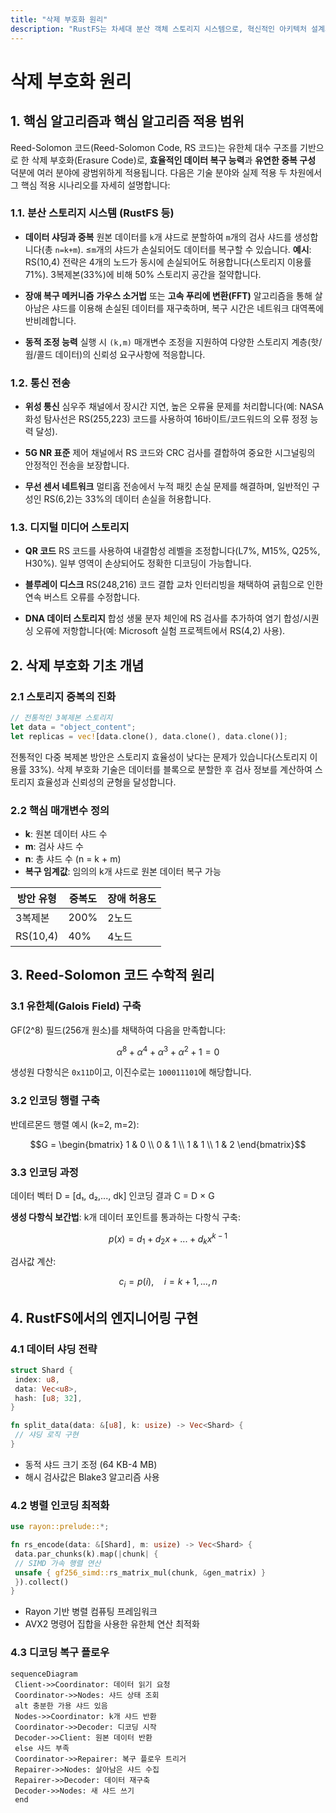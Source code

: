 ```yaml
---
title: "삭제 부호화 원리"
description: "RustFS는 차세대 분산 객체 스토리지 시스템으로, 혁신적인 아키텍처 설계와 메모리 안전 특성을 통해 클라우드 스토리지 분야에서 독특한 장점을 보여줍니다. 그 핵심 혁신 중 하나는 Reed-Solomon 삭제 부호화(Reed-Solomon Erasure Coding)의 깊이 있는 적용입니다."
---
```


# 삭제 부호화 원리

## 1. 핵심 알고리즘과 핵심 알고리즘 적용 범위

Reed-Solomon 코드(Reed-Solomon Code, RS 코드)는 유한체 대수 구조를 기반으로 한 삭제 부호화(Erasure Code)로, **효율적인 데이터 복구 능력**과 **유연한 중복 구성** 덕분에 여러 분야에 광범위하게 적용됩니다. 다음은 기술 분야와 실제 적용 두 차원에서 그 핵심 적용 시나리오를 자세히 설명합니다:

### 1.1. 분산 스토리지 시스템 (RustFS 등)
- **데이터 샤딩과 중복**
 원본 데이터를 `k`개 샤드로 분할하여 `m`개의 검사 샤드를 생성합니다(총 `n=k+m`). ≤`m`개의 샤드가 손실되어도 데이터를 복구할 수 있습니다.
 **예시**: RS(10,4) 전략은 4개의 노드가 동시에 손실되어도 허용합니다(스토리지 이용률 71%). 3복제본(33%)에 비해 50% 스토리지 공간을 절약합니다.

- **장애 복구 메커니즘**
 **가우스 소거법** 또는 **고속 푸리에 변환(FFT)** 알고리즘을 통해 살아남은 샤드를 이용해 손실된 데이터를 재구축하며, 복구 시간은 네트워크 대역폭에 반비례합니다.

- **동적 조정 능력**
 실행 시 `(k,m)` 매개변수 조정을 지원하여 다양한 스토리지 계층(핫/웜/콜드 데이터)의 신뢰성 요구사항에 적응합니다.

### 1.2. 통신 전송
- **위성 통신**
 심우주 채널에서 장시간 지연, 높은 오류율 문제를 처리합니다(예: NASA 화성 탐사선은 RS(255,223) 코드를 사용하여 16바이트/코드워드의 오류 정정 능력 달성).

- **5G NR 표준**
 제어 채널에서 RS 코드와 CRC 검사를 결합하여 중요한 시그널링의 안정적인 전송을 보장합니다.

- **무선 센서 네트워크**
 멀티홉 전송에서 누적 패킷 손실 문제를 해결하며, 일반적인 구성인 RS(6,2)는 33%의 데이터 손실을 허용합니다.

### 1.3. 디지털 미디어 스토리지
- **QR 코드**
 RS 코드를 사용하여 내결함성 레벨을 조정합니다(L7%, M15%, Q25%, H30%). 일부 영역이 손상되어도 정확한 디코딩이 가능합니다.

- **블루레이 디스크**
 RS(248,216) 코드 결합 교차 인터리빙을 채택하여 긁힘으로 인한 연속 버스트 오류를 수정합니다.

- **DNA 데이터 스토리지**
 합성 생물 분자 체인에 RS 검사를 추가하여 염기 합성/시퀀싱 오류에 저항합니다(예: Microsoft 실험 프로젝트에서 RS(4,2) 사용).

## 2. 삭제 부호화 기초 개념

### 2.1 스토리지 중복의 진화
```rust
// 전통적인 3복제본 스토리지
let data = "object_content";
let replicas = vec![data.clone(), data.clone(), data.clone()];
```
전통적인 다중 복제본 방안은 스토리지 효율성이 낮다는 문제가 있습니다(스토리지 이용률 33%). 삭제 부호화 기술은 데이터를 블록으로 분할한 후 검사 정보를 계산하여 스토리지 효율성과 신뢰성의 균형을 달성합니다.

### 2.2 핵심 매개변수 정의
- **k**: 원본 데이터 샤드 수
- **m**: 검사 샤드 수
- **n**: 총 샤드 수 (n = k + m)
- **복구 임계값**: 임의의 k개 샤드로 원본 데이터 복구 가능

| 방안 유형 | 중복도 | 장애 허용도 |
|------------|----------|------------|
| 3복제본 | 200% | 2노드 |
| RS(10,4) | 40% | 4노드 |

## 3. Reed-Solomon 코드 수학적 원리

### 3.1 유한체(Galois Field) 구축
GF(2^8) 필드(256개 원소)를 채택하여 다음을 만족합니다:
```math
α^8 + α^4 + α^3 + α^2 + 1 = 0
```
생성원 다항식은 `0x11D`이고, 이진수로는 `100011101`에 해당합니다.

### 3.2 인코딩 행렬 구축
반데르몬드 행렬 예시 (k=2, m=2):
```math
G = \begin{bmatrix}
1 & 0 \\
0 & 1 \\
1 & 1 \\
1 & 2
\end{bmatrix}
```

### 3.3 인코딩 과정
데이터 벡터 D = [d₁, d₂,..., dk]
인코딩 결과 C = D × G

**생성 다항식 보간법**:
k개 데이터 포인트를 통과하는 다항식 구축:
```math
p(x) = d_1 + d_2x + ... + d_kx^{k-1}
```
검사값 계산:
```math
c_i = p(i), \quad i = k+1,...,n
```

## 4. RustFS에서의 엔지니어링 구현

### 4.1 데이터 샤딩 전략
```rust
struct Shard {
 index: u8,
 data: Vec<u8>,
 hash: [u8; 32],
}

fn split_data(data: &[u8], k: usize) -> Vec<Shard> {
 // 샤딩 로직 구현
}
```
- 동적 샤드 크기 조정 (64 KB-4 MB)
- 해시 검사값은 Blake3 알고리즘 사용

### 4.2 병렬 인코딩 최적화
```rust
use rayon::prelude::*;

fn rs_encode(data: &[Shard], m: usize) -> Vec<Shard> {
 data.par_chunks(k).map(|chunk| {
 // SIMD 가속 행렬 연산
 unsafe { gf256_simd::rs_matrix_mul(chunk, &gen_matrix) }
 }).collect()
}
```
- Rayon 기반 병렬 컴퓨팅 프레임워크
- AVX2 명령어 집합을 사용한 유한체 연산 최적화

### 4.3 디코딩 복구 플로우
```mermaid
sequenceDiagram
 Client->>Coordinator: 데이터 읽기 요청
 Coordinator->>Nodes: 샤드 상태 조회
 alt 충분한 가용 샤드 있음
 Nodes->>Coordinator: k개 샤드 반환
 Coordinator->>Decoder: 디코딩 시작
 Decoder->>Client: 원본 데이터 반환
 else 샤드 부족
 Coordinator->>Repairer: 복구 플로우 트리거
 Repairer->>Nodes: 살아남은 샤드 수집
 Repairer->>Decoder: 데이터 재구축
 Decoder->>Nodes: 새 샤드 쓰기
 end
```